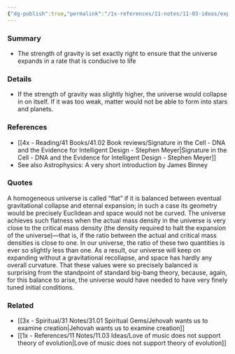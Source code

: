 ```yaml
---
{"dg-publish":true,"permalink":"/1x-references/11-notes/11-03-ideas/expansion-of-the-universe-is-set-at-the-correct-rate-for-stability/","title":"Expansion of the universe is set at the correct rate for stability"}
---
```



### Summary
- The strength of gravity is set exactly right to ensure that the universe expands in a rate that is conducive to life

### Details
- If the strength of gravity was slightly higher, the universe would collapse in on itself. If it was too weak, matter would not be able to form into stars and planets.

### References
- [[4x - Reading/41 Books/41.02 Book reviews/Signature in the Cell - DNA and the Evidence for Intelligent Design - Stephen Meyer\|Signature in the Cell - DNA and the Evidence for Intelligent Design - Stephen Meyer]]
- See also Astrophysics: A very short introduction by James Binney

### Quotes
A homogeneous universe is called “flat” if it is balanced between eventual gravitational collapse and eternal expansion; in such a case its geometry would be precisely Euclidean and space would not be curved. The universe achieves such flatness when the actual mass density in the universe is very close to the critical mass density (the density required to halt the expansion of the universe)—that is, if the ratio between the actual and critical mass densities is close to one. In our universe, the ratio of these two quantities is ever so slightly less than one. As a result, our universe will keep on expanding without a gravitational recollapse, and space has hardly any overall curvature. That these values were so precisely balanced is surprising from the standpoint of standard big-bang theory, because, again, for this balance to arise, the universe would have needed to have very finely tuned initial conditions.


### Related
- [[3x - Spiritual/31 Notes/31.01 Spiritual Gems/Jehovah wants us to examine creation\|Jehovah wants us to examine creation]]
- [[1x - References/11 Notes/11.03 Ideas/Love of music does not support theory of evolution\|Love of music does not support theory of evolution]]
